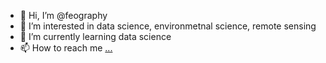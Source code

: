 - 👋 Hi, I’m @feography
- 👀 I’m interested in data science, environmetnal science, remote sensing
- 🌱 I’m currently learning data science
- 📫 How to reach me [...](https://t.me/feography)

<!---
feography/feography is a ✨ special ✨ repository because its `README.md` (this file) appears on your GitHub profile.
You can click the Preview link to take a look at your changes.
--->
